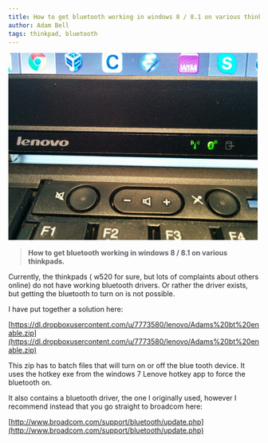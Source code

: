 ```yaml
---
title: How to get bluetooth working in windows 8 / 8.1 on various thinkpads
author: Adam Bell
tags: thinkpad, bluetooth
---
```

![](/images/tumblr_n1aynyeIzo1qe4yfuo1_500.jpg)  

> **How to get bluetooth working in windows 8 / 8.1 on various thinkpads.**

Currently, the thinkpads ( w520 for sure, but lots of complaints about others online) do not have working bluetooth drivers. Or rather the driver exists, but getting the bluetooth to turn on is not possible.

I have put together a solution here:

[https://dl.dropboxusercontent.com/u/7773580/lenovo/Adams%20bt%20enable.zip](https://dl.dropboxusercontent.com/u/7773580/lenovo/Adams%20bt%20enable.zip)

This zip has to batch files that will turn on or off the blue tooth device. It uses the hotkey exe from the windows 7 Lenove hotkey app to force the bluetooth on.

It also contains a bluetooth driver, the one I originally used, however I recommend instead that you go straight to broadcom here:

[http://www.broadcom.com/support/bluetooth/update.php](http://www.broadcom.com/support/bluetooth/update.php)
